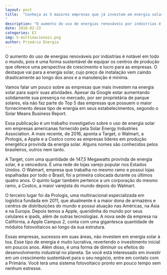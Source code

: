 ```yaml
---
layout: post
title:  "Conheça as 5 maiores empresas que já investem em energia solar
"
description: "O aumento do uso de energias renováveis por indústrias é notável em todo o mundo, pois[...]"
date: 2018-02-23
categories: EJ
img: 5-multinacionais.png
author: Primária Energia
---
```


 O aumento do uso de energias renováveis por indústrias é notável em todo o mundo, pois é uma forma sustentável de equipar os centros de produção que oferece uma perspectiva de crescimento e lucro para as empresas. O destaque vai para a energia solar, cujo preço de instalação vem caindo drasticamente ao longo dos anos e a manutenção é mínima. 
     
 Vamos falar um pouco sobre as empresas que mais investem na energia solar para suprir suas atividades. Apesar da Google estar aumentando solidamente sua presença no mercado, por ser proprietária de parque solares, ela não faz parte do Top 5 das empresas que possuem o maior fornecimento desse tipo de energia em seus estabelecimentos, segundo o Solar Means Business Report. 
     
 Essa publicação é um trabalho investigativo sobre o uso de energia solar em empresas americanas fornecido pela Solar Energy Industries Association. A mais recente, de 2016, aponta a Target, o Walmart, a Prologis, a Apple e a Costco como as empresas líderes em produção energética provinda da energia solar. Alguns nomes são conhecidos pelos brasileiros, outros nem tanto. 
     
 A Target, com uma quantidade de 147,5 Megawatts provinda de energia solar, é a vencedora. É uma rede de lojas varejo popular nos Estados Unidos. O Walmart, empresa que trabalha no mesmo ramo e possui lojas espalhadas por todo o Brasil, foi a primeira colocada durante os últimos quatro anos. O quinto lugar também pertence a um corporação do mesmo ramo, a Costco, a maior varejista do mundo depois do Walmart. 
 
 O terceiro lugar foi da Prologis, uma multinacional especializada em logística fundada em 2011, que atualmente é a maior dona de armazéns e centros de distribuições do mundo e possui atuação nas Américas, na Ásia e na Europa. Depois temos a Apple, queridinha do mundo por seus celulares e ipads, além de outras tecnologias. A nova sede da empresa na Califórnia, a Apple Campus 2, conta com uma gigantesca quantidade de módulos fotovoltaicos ao longo da sua estrutura. 
 
 Essas empresas, sucessos em suas áreas, não investem em energia solar à toa. Esse tipo de energia é muito lucrativa, revertendo o investimento inicial em poucos anos. Além disso, é uma forma de diminuir os efeitos do desenvolvimento industrial no planeta. Se você está interessado em investir em um crescimento sustentável para o seu negócio, entre em contato com a Primária. Você terá uma sistema fotovoltaico pronto em pouco tempo sem nenhum estresse. 

<div role="main" id="conta-de-luz-35e5f04fddf96517c6e0"></div>
<script type="text/javascript" src="https://d335luupugsy2.cloudfront.net/js/rdstation-forms/stable/rdstation-forms.min.js"></script>
<script type="text/javascript">
  new RDStationForms('conta-de-luz-35e5f04fddf96517c6e0-html', 'UA-113322286-1').createForm();
</script>
